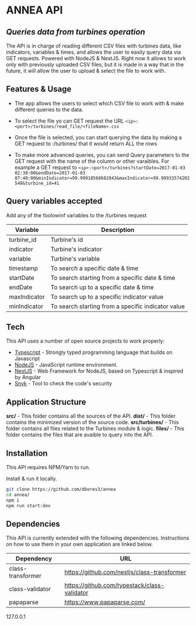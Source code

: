 # ANNEA API
## _Queries data from turbines operation_


The API is in charge of reading different CSV files with turbines data, like indicators, variables & times, and allows the user to easily query data via GET requests. Powered with NodeJS & NestJS. Right now it allows to work only with previously uploaded CSV files, but it is made in a way that in the future, it will allow the user to upload & select the file to work with.

## Features & Usage

- The app allows the users to select which CSV file to work with & make different queries to the data.
- To select the file yo can GET request the URL ```<ip>:<port>/turbines/read_file/<fileName>.csv```

- Once the file is selected, you can start querying the data by making a GET request to <ip>:<port>/turbines/ that it would return ALL the rows 
- To make more advanced queries, you can send Query parameters to the GET request with the name of the column or other varaibles. For example a GET request to ```<ip>:<port>/turbines?startDate=2017-01-03 02:30:00&endDate=2017-01-03 07:40:00&minIndicator=99.99918568682843&maxIndicator=99.99933574202548&turbine_id=41```


## Query variables accepted

Add any of the foolowinf variables to the /turbines request

| Variable | Description |
| ------ | ------ |
| turbine_id | Turbine's id |
| indicator | Turbine's indicator |
| variable | Turbine's variable |
| timestamp | To search a specific date & time |
| startDate | To search starting from a specific date & time |
| endDate | To search up to a specific date & time |
| maxIndicator | To search up to a specific indicator value |
| minIndicator | To search starting from a specific indicator value |

## Tech

This API uses a number of open source projects to work properly:

- [Typescript](https://www.typescriptlang.org/) - Strongly typed programming language that builds on Javascript
- [NodeJS](https://nodejs.org/en/) - JavaScript runtime environment.
- [NestJS](https://nestjs.com/) - Web Framework for NodeJS, based on Typescript & inspired by Angular
- [Snyk](https://snyk.io/) - Tool to check the code's security

## Application Structure
__src/__ - This folder contains all the sources of the API.
__dist/__ - This folder contains the minimized version of the source code.
__src/turbines/__ - This folder contains all files related to the Turbines module & logic.
__files/__ - This folder contains the files that are avaible to query into the API.
## Installation

This API requires NPM/Yarn to run.

Install & run it locally.

```sh
git clone https://github.com/dbores3/annea
cd annea/
npm i
npm run start:dev
```

## Dependencies

This API is currently extended with the following dependencies.
Instructions on how to use them in your own application are linked below.

| Dependency | URL |
| ------ | ------ |
| class-transformer | https://github.com/nestjs/class-transformer |
| class-validator | https://github.com/typestack/class-validator |
| papaparse | https://www.papaparse.com/ |

127.0.0.1
```
